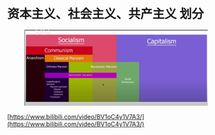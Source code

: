 # 资本主义、社会主义、共产主义 划分

<figure><img src="../.gitbook/assets/image (14).png" alt=""><figcaption></figcaption></figure>

[https://www.bilibili.com/video/BV1oC4y1V7A3/](https://www.bilibili.com/video/BV1oC4y1V7A3/)

